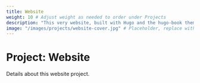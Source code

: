 ```yaml
---
title: Website
weight: 10 # Adjust weight as needed to order under Projects
description: "This very website, built with Hugo and the hugo-book theme."
image: "/images/projects/website-cover.jpg" # Placeholder, replace with your actual image path
---
```


# Project: Website

Details about this website project. 